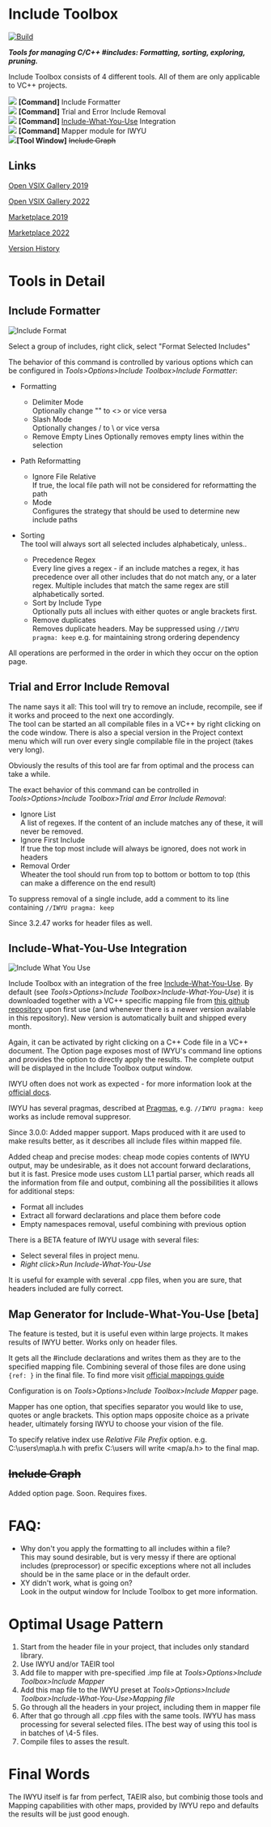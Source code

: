 # Include Toolbox 
[![Build](https://github.com/Agrael1/IncludeToolbox/actions/workflows/main.yml/badge.svg?branch=master)](https://github.com/Agrael1/IncludeToolbox/actions/workflows/main.yml)

**_Tools for managing C/C++ #includes: Formatting, sorting, exploring, pruning._**  

Include Toolbox consists of 4 different tools. All of them are only applicable to VC++ projects.

![](/art/iformat.png) **[Command]** Include Formatter  
![](/art/itrial.png) **[Command]** Trial and Error Include Removal  
![](/art/iwyu.png) **[Command]** [Include-What-You-Use](https://include-what-you-use.org/) Integration  
![](/art/AddPageGuides.png) **[Command]** Mapper module for IWYU  
![](/art/igraph.png)**[Tool Window]** ~~Include Graph~~

## Links

[Open VSIX Gallery 2019](https://www.vsixgallery.com/extension/IncludeToolbox2019.1431faa5-aa04-47af-8289-9d887e0696a4)

[Open VSIX Gallery 2022](https://www.vsixgallery.com/extension/IncludeToolbox2022.d3cba4fe-8d65-479b-8436-18d743ee7b53)

[Marketplace 2019](https://marketplace.visualstudio.com/items?itemName=Wumpf.IncludeToolbox)

[Marketplace 2022](https://marketplace.visualstudio.com/items?itemName=Agrael.IncludeToolbox2022)

[Version History](/doc/changelog.md)

# Tools in Detail

## Include Formatter

![Include Format](/art/includeformatter.gif)

Select a group of includes, right click, select "Format Selected Includes"

The behavior of this command is controlled by various options which can be configured in _Tools>Options>Include Toolbox>Include Formatter_:

*   Formatting
    *   Delimiter Mode  
        Optionally change "" to <> or vice versa
    *   Slash Mode  
        Optionally changes / to \ or vice versa
    *   Remove Empty Lines 
        Optionally removes empty lines within the selection
        
*   Path Reformatting
    *   Ignore File Relative  
        If true, the local file path will not be considered for reformatting the path
    *   Mode  
        Configures the strategy that should be used to determine new include paths
*   Sorting  
    The tool will always sort all selected includes alphabeticaly, unless..
    *   Precedence Regex  
        Every line gives a regex - if an include matches a regex, it has precedence over all other includes that do not match any, or a later regex. Multiple includes that match the same regex are still alphabetically sorted.
    *   Sort by Include Type  
        Optionally puts all inclues with either quotes or angle brackets first.
    *   Remove duplicates  
        Removes duplicate headers. May be suppressed using `//IWYU pragma: keep` e.g. for maintaining strong ordering dependency

All operations are performed in the order in which they occur on the option page.

## Trial and Error Include Removal

The name says it all: This tool will try to remove an include, recompile, see if it works and proceed to the next one accordingly.  
The tool can be started an all compilable files in a VC++ by right clicking on the code window. There is also a special version in the Project context menu which will run over every single compilable file in the project (takes very long).

Obviously the results of this tool are far from optimal and the process can take a while.

The exact behavior of this command can be controlled in *Tools>Options>Include Toolbox>Trial and Error Include Removal*:

*   Ignore List  
    A list of regexes. If the content of an include matches any of these, it will never be removed.
*   Ignore First Include  
    If true the top most include will always be ignored, does not work in headers
*   Removal Order  
    Wheater the tool should run from top to bottom or bottom to top (this can make a difference on the end result)

To suppress removal of a single include, add a comment to its line containing `//IWYU pragma: keep`

Since 3.2.47 works for header files as well.

## Include-What-You-Use Integration


![Include What You Use](/art/iwyu.gif)

Include Toolbox with an integration of the free [Include-What-You-Use](https://github.com/include-what-you-use/include-what-you-use). By default (see _Tools>Options>Include Toolbox>Include-What-You-Use_) it is downloaded together with a VC++ specific mapping file from [this github repository](https://github.com/Agrael1/BuildIWYU) upon first use (and whenever there is a newer version available in this repository). New version is automatically built and shipped every month.


Again, it can be activated by right clicking on a C++ Code file in a VC++ document. The Option page exposes most of IWYU's command line options and provides the option to directly apply the results. The complete output will be displayed in the Include Toolbox output window.

IWYU often does not work as expected - for more information look at the [official docs](https://github.com/include-what-you-use/include-what-you-use/tree/master/docs).

IWYU has several pragmas, described at [Pragmas](https://github.com/include-what-you-use/include-what-you-use/blob/master/docs/IWYUPragmas.md), e.g. `//IWYU pragma: keep` works as include removal suppresor.

Since 3.0.0:
Added mapper support. Maps produced with it are used to make results better, as it describes all include files within mapped file.

Added cheap and precise modes: cheap mode copies contents of IWYU output, may be undesirable, as it does not account forward declarations, but it is fast. Presice mode uses custom LL1 partial parser, which reads all the information from file and output, combining all the possibilities it allows for additional steps:
 - Format all includes
 - Extract all forward declarations and place them before code
 - Empty namespaces removal, useful combining with previous option 

There is a BETA feature of IWYU usage with several files:
 - Select several files in project menu.
 - *Right click>Run Include-What-You-Use*

It is useful for example with several .cpp files, when you are sure, that headers included are fully correct.

## Map Generator for Include-What-You-Use [beta]

The feature is tested, but it is useful even within large projects. It makes results of IWYU better. Works only on header files.

It gets all the #include declarations and writes them as they are to the specified mapping file. Combining several of those files are done using `{ref: }` in the final file. To find more visit [official mappings guide](https://github.com/include-what-you-use/include-what-you-use/blob/master/docs/IWYUMappings.md)

Configuration is on *Tools>Options>Include Toolbox>Include Mapper* page.

Mapper has one option, that specifies separator you would like to use, quotes or angle brackets. This option maps opposite choice as a private header, ultimately forsing IWYU to choose your vision of the file.

To specify relative index use *Relative File Prefix* option. e.g. C:\\users\\map\\a.h with prefix C:\\users will write <map/a.h> to the final map.

## ~~Include Graph~~

Added option page. Soon.
Requires fixes.

# FAQ:

*   Why don't you apply the formatting to all includes within a file?  
    This may sound desirable, but is very messy if there are optional includes (preprocessor) or specific exceptions where not all includes should be in the same place or in the default order.
*   XY didn't work, what is going on?  
    Look in the output window for Include Toolbox to get more information.
	
# Optimal Usage Pattern

1. Start from the header file in your project, that includes only standard library.
2. Use IWYU and/or TAEIR tool
3. Add file to mapper with pre-specified .imp file at *Tools>Options>Include Toolbox>Include Mapper*
4. Add this map file to the IWYU preset at *Tools>Options>Include Toolbox>Include-What-You-Use>Mapping file* 
5. Go through all the headers in your project, including them in mapper file 
6. After that go through all .cpp files with the same tools. IWYU has mass processing for several selected files. IThe best way of using this tool is in batches of \4-5 files. 
7. Compile files to asses the result.

# Final Words

The IWYU itself is far from perfect, TAEIR also, but combinig those tools and Mapping capabilities with other maps, provided by IWYU repo and defaults the results will be just good enough.